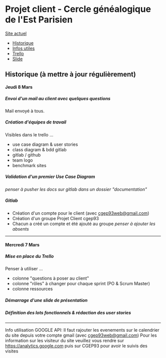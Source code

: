 # Projet client - Cercle généalogique de l'Est Parisien

[Site actuel](http://www.cgep93.org/)

+ [Historique](#historique)
+ [Infos utiles](#infos)
+ [Trello](https://trello.com/)
+ [Slide](http://slides.com/thomasfroger/projet-client#/)


## <a name="historique"></a> Historique (à mettre à jour régulièrement)

#### Jeudi 8 Mars

##### Envoi d'un mail au client avec quelques questions 
Mail envoyé à tous.

##### Création d'équipes de travail 
Visibles dans le trello ...
+ use case diagram & user stories
+ class diagram & bdd gitlab
+ gitlab / github
+ team logo
+ benchmark sites

##### Validation d'un premier Use Case Diagram
*penser à pusher les docs sur gitlab dans un dossier "documentation"*


##### Gitlab
+ Création d'un compte pour le client (avec cgep93web@gmail.com)
+ Création d'un groupe Projet Client cgep93
+ Chacun a créé un compte et été ajouté au groupe
*penser à ajouter les absents*

---

#### Mercredi 7 Mars

##### Mise en place du Trello 
Penser à utiliser ...
+ colonne "questions à poser au client"
+ colonne "rôles" à changer pour chaque sprint (PO & Scrum Master)
+ colonne ressources

##### Démarrage d'une slide de présentation

##### Définition des lots fonctionnels & rédaction des user stories

---
Info utilisation GOOGLE API:
Il faut rajouter les evenements sur le calendrier du site depuis votre compte gmail  (avec cgep93web@gmail.com)
Pour les information sur les visiteur du site veuillez vous rendre  sur https://analytics.google.com puis sur CGEP93 pour avoir le suivis des visites